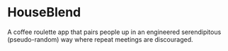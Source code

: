 # HouseBlend
A coffee roulette app that pairs people up in an engineered serendipitous (pseudo-random) way where repeat meetings are discouraged.
